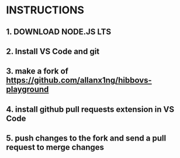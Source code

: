 # INSTRUCTIONS

## 1. DOWNLOAD NODE.JS LTS 

## 2. Install VS Code and git

## 3. make a fork of https://github.com/allanx1ng/hibbovs-playground 

## 4. install github pull requests extension in VS Code

## 5. push changes to the fork and send a pull request to merge changes
